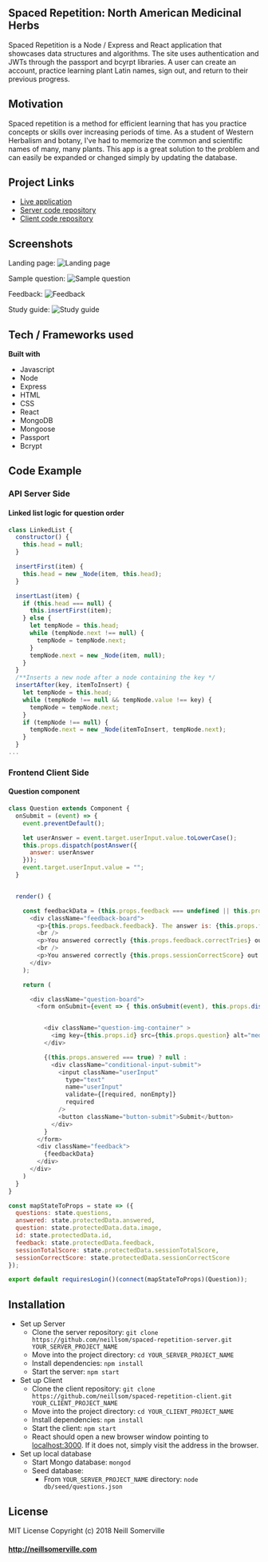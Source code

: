 
## Spaced Repetition: North American Medicinal Herbs

Spaced Repetition is a Node / Express and React application that showcases data structures and algorithms. The site uses authentication and JWTs through the passport and bcyrpt libraries. A user can create an account, practice learning plant Latin names, sign out, and return to their previous progress.

## Motivation
Spaced repetition is a method for efficient learning that has you practice concepts or skills over increasing periods of time. As a student of Western Herbalism and botany, I've had to memorize the common and scientific names of many, many plants. This app is a great solution to the problem and can easily be expanded or changed simply by updating the database. 

## Project Links
- [Live application](https://name-that-plant.herokuapp.com/)
- [Server code repository](https://github.com/neillsom/spaced-repetition-server) 
- [Client code repository](https://github.com/neillsom/spaced-repetition-client)

## Screenshots
Landing page:
![Landing page](https://s3-us-west-2.amazonaws.com/neillsomerville/name-that-plant/2018-08-13_16-32-39.jpg "Landing page")

Sample question:
![Sample question](https://s3-us-west-2.amazonaws.com/neillsomerville/name-that-plant/2018-08-13_16-33-49.jpg "Sample question")

Feedback:
![Feedback](https://s3-us-west-2.amazonaws.com/neillsomerville/name-that-plant/2018-08-13_16-35-40.jpg "Feedback")

Study guide:
![Study guide](https://s3-us-west-2.amazonaws.com/neillsomerville/name-that-plant/2018-08-13_16-37-30.jpg "Study guide")

## Tech / Frameworks used
<b>Built with</b>
- Javascript 
- Node
- Express
- HTML
- CSS
- React
- MongoDB
- Mongoose
- Passport
- Bcrypt

## Code Example
### API Server Side
#### Linked list logic for question order
```javascript
class LinkedList {
  constructor() {
    this.head = null;
  }

  insertFirst(item) {
    this.head = new _Node(item, this.head);
  }

  insertLast(item) {
    if (this.head === null) {
      this.insertFirst(item);
    } else {
      let tempNode = this.head;
      while (tempNode.next !== null) {
        tempNode = tempNode.next;
      }
      tempNode.next = new _Node(item, null);
    }
  }
  /**Inserts a new node after a node containing the key */
  insertAfter(key, itemToInsert) {
    let tempNode = this.head;
    while (tempNode !== null && tempNode.value !== key) {
      tempNode = tempNode.next;
    }
    if (tempNode !== null) {
      tempNode.next = new _Node(itemToInsert, tempNode.next);
    }
  }
...
```

### Frontend Client Side
#### Question component
```javascript
class Question extends Component {
  onSubmit = (event) => {
    event.preventDefault();

    let userAnswer = event.target.userInput.value.toLowerCase();
    this.props.dispatch(postAnswer({
      answer: userAnswer
    }));
    event.target.userInput.value = "";
  }


  render() {

    const feedbackData = (this.props.feedback === undefined || this.props.answered === false) ? null : (
      <div className="feedback-board">
        <p>{this.props.feedback.feedback}. The answer is: {this.props.feedback.answer}</p>
        <br />
        <p>You answered correctly {this.props.feedback.correctTries} out of {this.props.feedback.totalTries} guesses for this card</p>
        <br />
        <p>You answered correctly {this.props.sessionCorrectScore} out of {this.props.sessionTotalScore} guesses for this session</p>
      </div>
    );

    return (

      <div className="question-board">
        <form onSubmit={event => { this.onSubmit(event), this.props.dispatch(toggleAnswered()) }}>


          <div className="question-img-container" >
            <img key={this.props.id} src={this.props.question} alt="medicinal herbs" />
          </div>

          {(this.props.answered === true) ? null :
            <div className="conditional-input-submit">
              <input className="userInput"
                type="text"
                name="userInput"
                validate={[required, nonEmpty]}
                required
              />
              <button className="button-submit">Submit</button>
            </div>
          }
        </form>
        <div className="feedback">
          {feedbackData}
        </div>
      </div>
    )
  }
}

const mapStateToProps = state => ({
  questions: state.questions,
  answered: state.protectedData.answered,
  question: state.protectedData.data.image,
  id: state.protectedData.id,
  feedback: state.protectedData.feedback,
  sessionTotalScore: state.protectedData.sessionTotalScore,
  sessionCorrectScore: state.protectedData.sessionCorrectScore
});

export default requiresLogin()(connect(mapStateToProps)(Question));
```

## Installation
- Set up Server
  - Clone the server repository: `git clone https://github.com/neillsom/spaced-repetition-server.git YOUR_SERVER_PROJECT_NAME`
  - Move into the project directory: `cd YOUR_SERVER_PROJECT_NAME`
  - Install dependencies: `npm install`
  - Start the server: `npm start`
- Set up Client
  - Clone the client repository: `git clone https://github.com/neillsom/spaced-repetition-client.git YOUR_CLIENT_PROJECT_NAME`
  - Move into the project directory: `cd YOUR_CLIENT_PROJECT_NAME`
  - Install dependencies: `npm install`
  - Start the client: `npm start`
  - React should open a new browser window pointing to [localhost:3000](localhost:3000). If it does not, simply visit the address in the browser. 
- Set up local database
  - Start Mongo database: `mongod`
  - Seed database:
    - From `YOUR_SERVER_PROJECT_NAME` directory: `node db/seed/questions.json`

## License
MIT License
Copyright (c) 2018 Neill Somerville

#### http://neillsomerville.com